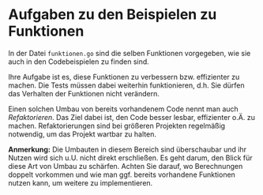 # Aufgaben zu den Beispielen zu Funktionen

In der Datei `funktionen.go` sind die selben Funktionen vorgegeben,
wie sie auch in den Codebeispielen zu finden sind.

Ihre Aufgabe ist es, diese Funktionen zu verbessern bzw. effizienter zu machen.
Die Tests müssen dabei weiterhin funktionieren, d.h. Sie dürfen das Verhalten der
Funktionen nicht verändern.

Einen solchen Umbau von bereits vorhandenem Code nennt man auch *Refaktorieren*.
Das Ziel dabei ist, den Code besser lesbar, effizienter o.Ä. zu machen.
Refaktorierungen sind bei größeren Projekten regelmäßig notwendig, um das Projekt
wartbar zu halten.

**Anmerkung:** Die Umbauten in diesem Bereich sind überschaubar und ihr Nutzen
wird sich u.U. nicht direkt erschließen. Es geht darum, den Blick für diese Art
von Umbau zu schärfen. Achten Sie darauf, wo Berechnungen doppelt vorkommen
und wie man ggf. bereits vorhandene Funktionen nutzen kann, um weitere zu
implementieren.
